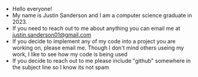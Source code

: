 - Hello everyone!
- My name is Justin Sanderson and I am a computer science graduate in 2023. 
- If you need to reach out to me about anything you can email me at justin.sanderson01@gmail.com
- If you decide to implement any of my code into a project you are working on, please email me. Though I don't mind others useing my work, I like to see how my code is being used
- If you decide to reach out to me please include "github" somewhere in the subject line so I know its not spam

<!---
this-justin2001/this-justin2001 is a ✨ special ✨ repository because its `README.md` (this file) appears on your GitHub profile.
You can click the Preview link to take a look at your changes.
--->
